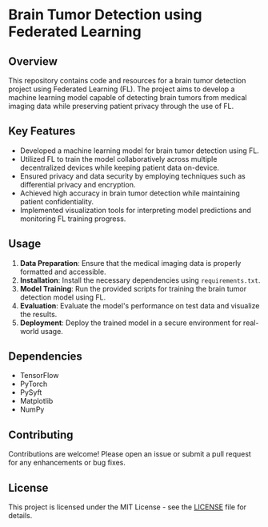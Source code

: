 # Brain Tumor Detection using Federated Learning

## Overview

This repository contains code and resources for a brain tumor detection project using Federated Learning (FL). The project aims to develop a machine learning model capable of detecting brain tumors from medical imaging data while preserving patient privacy through the use of FL.

## Key Features

- Developed a machine learning model for brain tumor detection using FL.
- Utilized FL to train the model collaboratively across multiple decentralized devices while keeping patient data on-device.
- Ensured privacy and data security by employing techniques such as differential privacy and encryption.
- Achieved high accuracy in brain tumor detection while maintaining patient confidentiality.
- Implemented visualization tools for interpreting model predictions and monitoring FL training progress.

## Usage

1. **Data Preparation**: Ensure that the medical imaging data is properly formatted and accessible.
2. **Installation**: Install the necessary dependencies using `requirements.txt`.
3. **Model Training**: Run the provided scripts for training the brain tumor detection model using FL.
4. **Evaluation**: Evaluate the model's performance on test data and visualize the results.
5. **Deployment**: Deploy the trained model in a secure environment for real-world usage.

## Dependencies

- TensorFlow
- PyTorch
- PySyft
- Matplotlib
- NumPy

## Contributing

Contributions are welcome! Please open an issue or submit a pull request for any enhancements or bug fixes.

## License

This project is licensed under the MIT License - see the [LICENSE](LICENSE) file for details.
